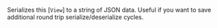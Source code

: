 Serializes this [`View`] to a string of JSON data. Useful if you want to save
additional round trip serialize/deserialize cycles.
